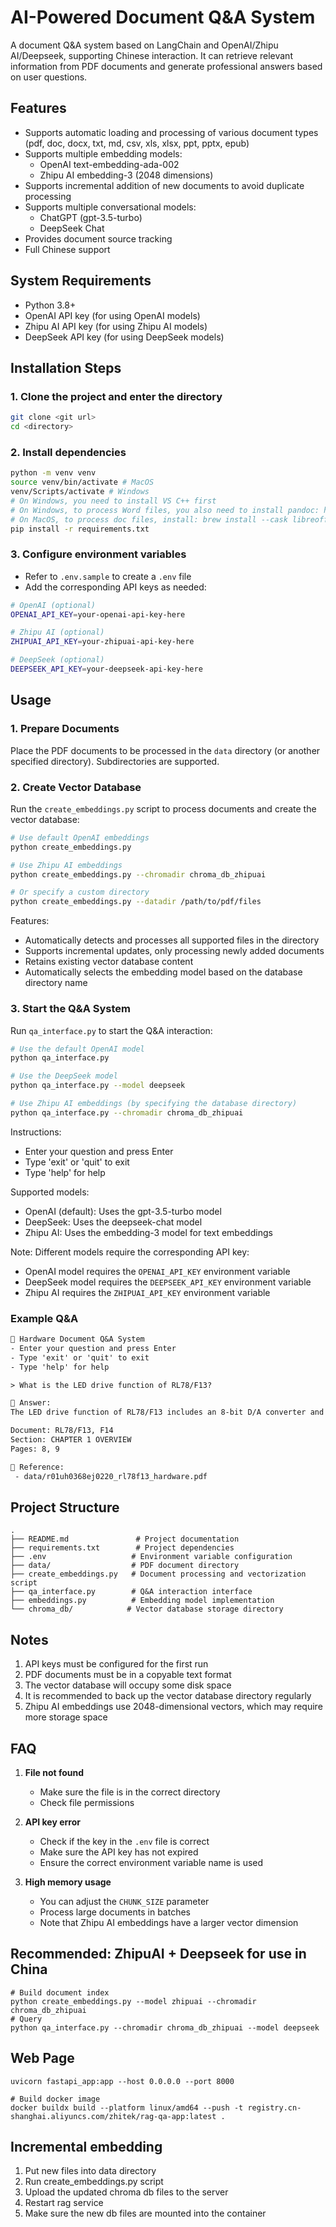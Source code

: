 # AI-Powered Document Q&A System

A document Q&A system based on LangChain and OpenAI/Zhipu AI/Deepseek, supporting Chinese interaction. It can retrieve relevant information from PDF documents and generate professional answers based on user questions.

## Features

- Supports automatic loading and processing of various document types (pdf, doc, docx, txt, md, csv, xls, xlsx, ppt, pptx, epub)
- Supports multiple embedding models:
  - OpenAI text-embedding-ada-002
  - Zhipu AI embedding-3 (2048 dimensions)
- Supports incremental addition of new documents to avoid duplicate processing
- Supports multiple conversational models:
  - ChatGPT (gpt-3.5-turbo)
  - DeepSeek Chat
- Provides document source tracking
- Full Chinese support

## System Requirements

- Python 3.8+
- OpenAI API key (for using OpenAI models)
- Zhipu AI API key (for using Zhipu AI models)
- DeepSeek API key (for using DeepSeek models)

## Installation Steps

### 1. Clone the project and enter the directory

```bash
git clone <git url>
cd <directory>
```

### 2. Install dependencies

```bash
python -m venv venv
source venv/bin/activate # MacOS
venv/Scripts/activate # Windows
# On Windows, you need to install VS C++ first
# On Windows, to process Word files, you also need to install pandoc: https://github.com/jgm/pandoc/releases
# On MacOS, to process doc files, install: brew install --cask libreoffice
pip install -r requirements.txt
```

### 3. Configure environment variables

- Refer to `.env.sample` to create a `.env` file
- Add the corresponding API keys as needed:

```bash
# OpenAI (optional)
OPENAI_API_KEY=your-openai-api-key-here

# Zhipu AI (optional)
ZHIPUAI_API_KEY=your-zhipuai-api-key-here

# DeepSeek (optional)
DEEPSEEK_API_KEY=your-deepseek-api-key-here
```

## Usage

### 1. Prepare Documents

Place the PDF documents to be processed in the `data` directory (or another specified directory). Subdirectories are supported.

### 2. Create Vector Database

Run the `create_embeddings.py` script to process documents and create the vector database:

```bash
# Use default OpenAI embeddings
python create_embeddings.py

# Use Zhipu AI embeddings
python create_embeddings.py --chromadir chroma_db_zhipuai

# Or specify a custom directory
python create_embeddings.py --datadir /path/to/pdf/files
```

Features:

- Automatically detects and processes all supported files in the directory
- Supports incremental updates, only processing newly added documents
- Retains existing vector database content
- Automatically selects the embedding model based on the database directory name

### 3. Start the Q&A System

Run `qa_interface.py` to start the Q&A interaction:

```bash
# Use the default OpenAI model
python qa_interface.py

# Use the DeepSeek model
python qa_interface.py --model deepseek

# Use Zhipu AI embeddings (by specifying the database directory)
python qa_interface.py --chromadir chroma_db_zhipuai
```

Instructions:

- Enter your question and press Enter
- Type 'exit' or 'quit' to exit
- Type 'help' for help

Supported models:

- OpenAI (default): Uses the gpt-3.5-turbo model
- DeepSeek: Uses the deepseek-chat model
- Zhipu AI: Uses the embedding-3 model for text embeddings

Note: Different models require the corresponding API key:

- OpenAI model requires the `OPENAI_API_KEY` environment variable
- DeepSeek model requires the `DEEPSEEK_API_KEY` environment variable
- Zhipu AI requires the `ZHIPUAI_API_KEY` environment variable

### Example Q&A

```txt
🤖 Hardware Document Q&A System
- Enter your question and press Enter
- Type 'exit' or 'quit' to exit
- Type 'help' for help

> What is the LED drive function of RL78/F13?

🧠 Answer:
The LED drive function of RL78/F13 includes an 8-bit D/A converter and a built-in comparator. This chip supports a power supply voltage of 2.7 to 5.5V and operates normally at ambient temperatures from -40 to +105°C. In addition, RL78/F13 has LIN integration, suitable for general automotive electrical applications (such as motor control, door control, lighting control, etc.) and motorcycle engine control.

Document: RL78/F13, F14
Section: CHAPTER 1 OVERVIEW
Pages: 8, 9

📄 Reference:
 - data/r01uh0368ej0220_rl78f13_hardware.pdf
```

## Project Structure

```dir
.
├── README.md               # Project documentation
├── requirements.txt        # Project dependencies
├── .env                   # Environment variable configuration
├── data/                  # PDF document directory
├── create_embeddings.py   # Document processing and vectorization script
├── qa_interface.py        # Q&A interaction interface
├── embeddings.py          # Embedding model implementation
└── chroma_db/            # Vector database storage directory
```

## Notes

1. API keys must be configured for the first run
2. PDF documents must be in a copyable text format
3. The vector database will occupy some disk space
4. It is recommended to back up the vector database directory regularly
5. Zhipu AI embeddings use 2048-dimensional vectors, which may require more storage space

## FAQ

1. **File not found**
   - Make sure the file is in the correct directory
   - Check file permissions

2. **API key error**
   - Check if the key in the `.env` file is correct
   - Make sure the API key has not expired
   - Ensure the correct environment variable name is used

3. **High memory usage**
   - You can adjust the `CHUNK_SIZE` parameter
   - Process large documents in batches
   - Note that Zhipu AI embeddings have a larger vector dimension

## Recommended: ZhipuAI + Deepseek for use in China

```shell
# Build document index
python create_embeddings.py --model zhipuai --chromadir chroma_db_zhipuai
# Query
python qa_interface.py --chromadir chroma_db_zhipuai --model deepseek
```

## Web Page

```shell
uvicorn fastapi_app:app --host 0.0.0.0 --port 8000
```

```shell
# Build docker image
docker buildx build --platform linux/amd64 --push -t registry.cn-shanghai.aliyuncs.com/zhitek/rag-qa-app:latest .
```

## Incremental embedding

1. Put new files into data directory
2. Run create_embeddings.py script
3. Upload the updated chroma db files to the server
4. Restart rag service
5. Make sure the new db files are mounted into the container
